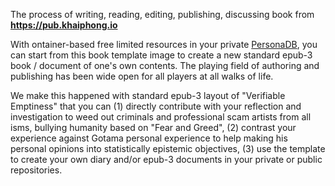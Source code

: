 The process of writing, reading, editing, publishing, discussing book from <b>https://pub.khaiphong.io</b>

With ontainer-based free limited resources in your private <a href="https://github.com/khaiphong/personadb" target="_blank">PersonaDB</a>, you can start from this book template image to create a new standard epub-3 book / document of one's own contents. The playing field of authoring and publishing has been wide open for all players at all walks of life.

We make this happened with standard epub-3 layout of "Verifiable Emptiness" that you can (1) directly contribute with your reflection and investigation to weed out criminals and professional scam artists from all isms, bullying humanity based on "Fear and Greed", (2) contrast your experience against Gotama personal experience to help making his personal opinions into statistically epistemic objectives, (3) use the template to create your own diary and/or epub-3 documents in your private or public repositories.
